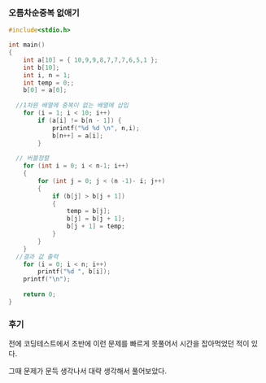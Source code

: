 ### 오름차순중복 없애기

```C
#include<stdio.h>

int main()
{
	int a[10] = { 10,9,9,8,7,7,7,6,5,1 };
	int b[10];
	int i, n = 1;
	int temp = 0;;
	b[0] = a[0];
	
  //1차원 배열에 중복이 없는 배열에 삽입
	for (i = 1; i < 10; i++)
		if (a[i] != b[n - 1]) {
			printf("%d %d \n", n,i);
			b[n++] = a[i];
		}
    
  // 버블정렬
	for (int i = 0; i < n-1; i++)
	{
		for (int j = 0; j < (n -1)- i; j++)
		{
			if (b[j] > b[j + 1])
			{
				temp = b[j];
				b[j] = b[j + 1];
				b[j + 1] = temp;
			}
		}
	}
  //결과 값 출력
	for (i = 0; i < n; i++)
		printf("%d ", b[i]);
	printf("\n");
	
	return 0;
}
```

### 후기

전에 코딩테스트에서 초반에 이런 문제를 빠르게 못풀어서 시간을 잡아먹었던 적이 있다.

그때 문제가 문득 생각나서 대략 생각해서 풀어보았다.
